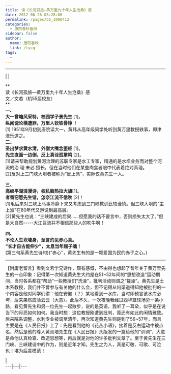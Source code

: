 ```yaml
---
title: 读《长河孤旅—黄万里九十年人生沧桑》感
date: 2012-06-26 03:28:00
permalink: /pages/bb_1000412
categories: 
  - 唐院春秋备份
sidebar: false
author: 
  name: 唐院春秋
  link: /tycq
tags: 
  - 
---
```


* * *

  
|  |  
  
**  
读《长河孤旅—黄万里九十年人生沧桑》感  
文／文若（机55届校友）  
**  
**一、**  
**大一曾瞻风采特，校园学子景先生** [1]。  
**纵闻谠论横遭罪，万里人钦铁骨铮** ！  
[1] 1951年9月初到唐院读大一，黄玮从高年级同学处听到黄万里教授轶事，即津津乐道之。  
**二、**  
**圣出梦求黄水清，外僧大嘴念歪经** [1]。  
**先生直面一边倒，反上真诠孤掌鸣** [2]。  
[1]请来帮助规划黄河治理的苏联专家是水工专家，精通的是水坝业务而对整个河流的治 理 未必 擅长，但在当时他们在某些肉食者眼中代表着绝对真理。  
[2]反对上三门峡大坝者被称为“反上派”，实际仅黄先生一人。  
  
**三、  
高峡平湖浪漫诗，权私脑热拉大旗**[1]。  
**者番窃愿先生错，怎奈江流不信吹** [2]！  
[1]毛后来对三峡上马事冷静下来又考虑到三门峡教训比较谨慎。但三峡大坝的"主上派"在80年代又游说到最高层。  
[2]黄先生也说：“三峡建成的后果……但愿我的话不要言中，否则损失太大了。”但是大自然-----大江巨流并不相信那些人的吹牛啊！  
  
**四、  
不论人生坎壈身，至言灼见赤心真。  
“长才自古能伸少”，太息当年屈子魂！**  
(第三句系黄先生诗句)(“赤心”，黄先生有的是一颗爱国为民的赤子之心。)  

* * *

  
【附庸老留言】看到文若学兄诗作，颇有感慨，不由得也想起了昔年关于黄万里先生的一点印象：记得第一次知道黄先生大约是在51~52年间的“思想改造”运动期间，当时各系都在“帮助”一些教授们“洗澡”，批判活动则谓之“搓澡”。黄先生是土木系教授，我们并不曾参与有关他的什么会，但不记得从何渠道得知他被批判的一个内容是他对同学们讲：他在安徽（？）某地看到一水库，当时即预言该水库必垮，后来果然应验云云（大意）。此后不久，一次夜晚我经过西华篮球场旁一条小路，看见黄先生和另一位先生一起散步，说的是英语，我听了一耳朵，似乎是在说当下的月亮如何如何。我当时想：这位教授刚遭到批判，竟还有如此的闲情雅致。后来院系调整，水利专业被调至清华，再次知道黄先生则是到了56~57年，而且主要是在《人民日报》上了：先是看到他的《花丛小语》，接着是反右运动中被点名，然后是他的尊人黄炎培先生在《人民日报》头版发的一篇给他的“训词”，大意是命他认真检查、改造思想等，再后就是对他的许多批判文章了。至于黄先生在三门峡、三峡建设中的作为，则是近年才知。先生之为人，真是可敬、可歌、可泣也！堪为后辈模范！  
  
  
|  
---|---|---